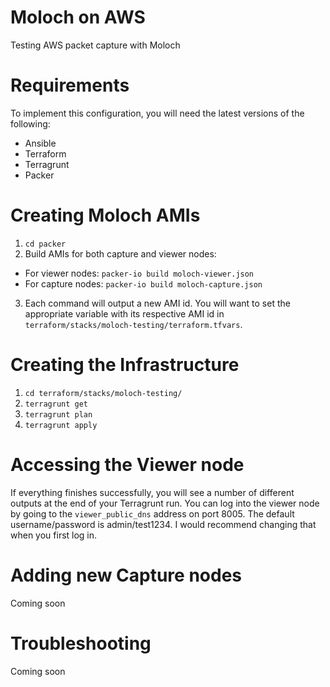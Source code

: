# Moloch on AWS
Testing AWS packet capture with Moloch

# Requirements

To implement this configuration, you will need the latest versions of the following:

* Ansible
* Terraform
* Terragrunt
* Packer

# Creating Moloch AMIs

1. `cd packer`
2. Build AMIs for both capture and viewer nodes:
* For viewer nodes: `packer-io build moloch-viewer.json`
* For capture nodes: `packer-io build moloch-capture.json`
3. Each command will output a new AMI id.  You will want to set the appropriate variable with its respective AMI id in `terraform/stacks/moloch-testing/terraform.tfvars`.

# Creating the Infrastructure

1. `cd terraform/stacks/moloch-testing/`
2. `terragrunt get`
3. `terragrunt plan`
4. `terragrunt apply`

# Accessing the Viewer node

If everything finishes successfully, you will see a number of different outputs at the end of your Terragrunt run. You can log into the viewer node by going to the `viewer_public_dns` address on port 8005.  The default username/password is admin/test1234.  I would recommend changing that when you first log in.

# Adding new Capture nodes

Coming soon

# Troubleshooting

Coming soon
